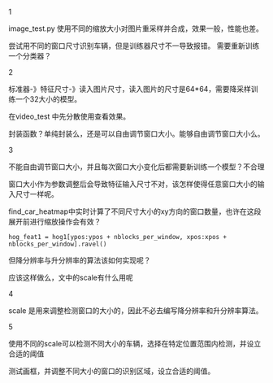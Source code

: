 
1

image_test.py 使用不同的缩放大小对图片重采样并合成，效果一般，性能也差。

尝试用不同的窗口尺寸识别车辆，但是训练器尺寸不一导致报错。 需要重新训练一个分类器？

2

标准器-》特征尺寸-》读入图片尺寸，读入图片的尺寸是64*64，需要降采样训练一个32大小的模型。

在video_test 中先分散使用查看效果。

封装函数？单纯封装么，还是可以自由调节窗口大小。能够自由调节窗口大小么。

3

不能自由调节窗口大小，并且每次窗口大小变化后都需要新训练一个模型？不合理

窗口大小作为参数调整后会导致特征输入尺寸不对，该怎样使得任意窗口大小的输入尺寸一样呢。

find_car_heatmap中实时计算了不同尺寸大小的xy方向的窗口数量，也许在这段展开前进行缩放操作会有效？

`hog_feat1 = hog1[ypos:ypos + nblocks_per_window, xpos:xpos + nblocks_per_window].ravel()`

但降分辨率与升分辨率的算法该如何实现呢？

应该这样做么，文中的scale有什么用呢

4 

scale 是用来调整检测窗口的大小的，因此不必去编写降分辨率和升分辨率算法。

5

使用不同的scale可以检测不同大小的车辆，选择在特定位置范围内检测，并设立合适的阈值

测试画框，并调整不同大小的窗口的识别区域，设立合适的阈值。